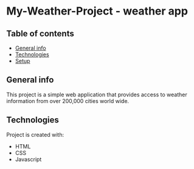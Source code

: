 # My-Weather-Project - weather app
## Table of contents
* [General info](#general-info)
* [Technologies](#technologies)
* [Setup](#setup)

## General info
This project is a simple web application that provides access to weather information from over 200,000 cities world wide. 
	
## Technologies
Project is created with:
* HTML
* CSS
* Javascript
	
